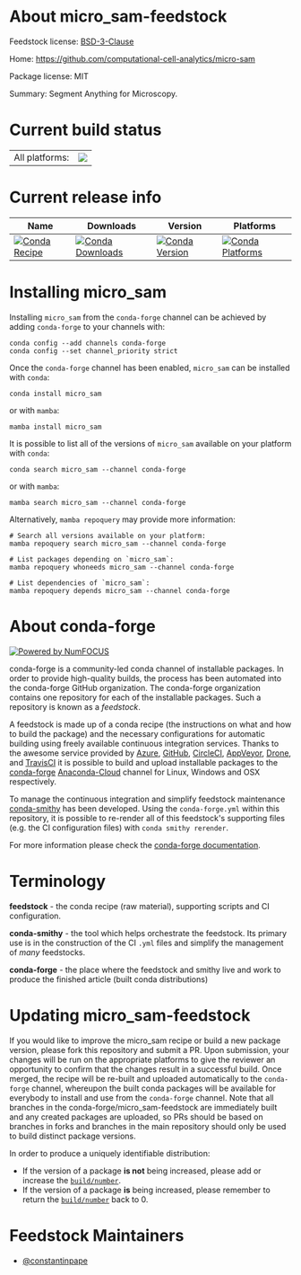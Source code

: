 About micro_sam-feedstock
=========================

Feedstock license: [BSD-3-Clause](https://github.com/conda-forge/micro_sam-feedstock/blob/main/LICENSE.txt)

Home: https://github.com/computational-cell-analytics/micro-sam

Package license: MIT

Summary: Segment Anything for Microscopy.

Current build status
====================


<table><tr><td>All platforms:</td>
    <td>
      <a href="https://dev.azure.com/conda-forge/feedstock-builds/_build/latest?definitionId=19861&branchName=main">
        <img src="https://dev.azure.com/conda-forge/feedstock-builds/_apis/build/status/micro_sam-feedstock?branchName=main">
      </a>
    </td>
  </tr>
</table>

Current release info
====================

| Name | Downloads | Version | Platforms |
| --- | --- | --- | --- |
| [![Conda Recipe](https://img.shields.io/badge/recipe-micro_sam-green.svg)](https://anaconda.org/conda-forge/micro_sam) | [![Conda Downloads](https://img.shields.io/conda/dn/conda-forge/micro_sam.svg)](https://anaconda.org/conda-forge/micro_sam) | [![Conda Version](https://img.shields.io/conda/vn/conda-forge/micro_sam.svg)](https://anaconda.org/conda-forge/micro_sam) | [![Conda Platforms](https://img.shields.io/conda/pn/conda-forge/micro_sam.svg)](https://anaconda.org/conda-forge/micro_sam) |

Installing micro_sam
====================

Installing `micro_sam` from the `conda-forge` channel can be achieved by adding `conda-forge` to your channels with:

```
conda config --add channels conda-forge
conda config --set channel_priority strict
```

Once the `conda-forge` channel has been enabled, `micro_sam` can be installed with `conda`:

```
conda install micro_sam
```

or with `mamba`:

```
mamba install micro_sam
```

It is possible to list all of the versions of `micro_sam` available on your platform with `conda`:

```
conda search micro_sam --channel conda-forge
```

or with `mamba`:

```
mamba search micro_sam --channel conda-forge
```

Alternatively, `mamba repoquery` may provide more information:

```
# Search all versions available on your platform:
mamba repoquery search micro_sam --channel conda-forge

# List packages depending on `micro_sam`:
mamba repoquery whoneeds micro_sam --channel conda-forge

# List dependencies of `micro_sam`:
mamba repoquery depends micro_sam --channel conda-forge
```


About conda-forge
=================

[![Powered by
NumFOCUS](https://img.shields.io/badge/powered%20by-NumFOCUS-orange.svg?style=flat&colorA=E1523D&colorB=007D8A)](https://numfocus.org)

conda-forge is a community-led conda channel of installable packages.
In order to provide high-quality builds, the process has been automated into the
conda-forge GitHub organization. The conda-forge organization contains one repository
for each of the installable packages. Such a repository is known as a *feedstock*.

A feedstock is made up of a conda recipe (the instructions on what and how to build
the package) and the necessary configurations for automatic building using freely
available continuous integration services. Thanks to the awesome service provided by
[Azure](https://azure.microsoft.com/en-us/services/devops/), [GitHub](https://github.com/),
[CircleCI](https://circleci.com/), [AppVeyor](https://www.appveyor.com/),
[Drone](https://cloud.drone.io/welcome), and [TravisCI](https://travis-ci.com/)
it is possible to build and upload installable packages to the
[conda-forge](https://anaconda.org/conda-forge) [Anaconda-Cloud](https://anaconda.org/)
channel for Linux, Windows and OSX respectively.

To manage the continuous integration and simplify feedstock maintenance
[conda-smithy](https://github.com/conda-forge/conda-smithy) has been developed.
Using the ``conda-forge.yml`` within this repository, it is possible to re-render all of
this feedstock's supporting files (e.g. the CI configuration files) with ``conda smithy rerender``.

For more information please check the [conda-forge documentation](https://conda-forge.org/docs/).

Terminology
===========

**feedstock** - the conda recipe (raw material), supporting scripts and CI configuration.

**conda-smithy** - the tool which helps orchestrate the feedstock.
                   Its primary use is in the construction of the CI ``.yml`` files
                   and simplify the management of *many* feedstocks.

**conda-forge** - the place where the feedstock and smithy live and work to
                  produce the finished article (built conda distributions)


Updating micro_sam-feedstock
============================

If you would like to improve the micro_sam recipe or build a new
package version, please fork this repository and submit a PR. Upon submission,
your changes will be run on the appropriate platforms to give the reviewer an
opportunity to confirm that the changes result in a successful build. Once
merged, the recipe will be re-built and uploaded automatically to the
`conda-forge` channel, whereupon the built conda packages will be available for
everybody to install and use from the `conda-forge` channel.
Note that all branches in the conda-forge/micro_sam-feedstock are
immediately built and any created packages are uploaded, so PRs should be based
on branches in forks and branches in the main repository should only be used to
build distinct package versions.

In order to produce a uniquely identifiable distribution:
 * If the version of a package **is not** being increased, please add or increase
   the [``build/number``](https://docs.conda.io/projects/conda-build/en/latest/resources/define-metadata.html#build-number-and-string).
 * If the version of a package **is** being increased, please remember to return
   the [``build/number``](https://docs.conda.io/projects/conda-build/en/latest/resources/define-metadata.html#build-number-and-string)
   back to 0.

Feedstock Maintainers
=====================

* [@constantinpape](https://github.com/constantinpape/)

